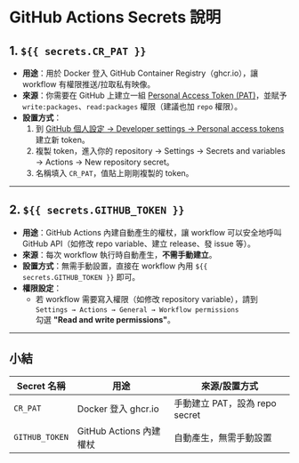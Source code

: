 # GitHub Actions Secrets 說明

## 1. `${{ secrets.CR_PAT }}`

- **用途**：用於 Docker 登入 GitHub Container
  Registry（ghcr.io），讓 workflow 有權限推送/拉取私有映像。
- **來源**：你需要在 GitHub 上建立一組
  [Personal Access Token (PAT)](https://github.com/settings/tokens)，並賦予
  `write:packages`、`read:packages` 權限（建議也加 `repo` 權限）。
- **設置方式**：
  1. 到
     [GitHub 個人設定 → Developer settings → Personal access tokens](https://github.com/settings/tokens)
     建立新 token。
  2. 複製 token，進入你的 repository → Settings → Secrets and variables →
     Actions → New repository secret。
  3. 名稱填入 `CR_PAT`，值貼上剛剛複製的 token。

---

## 2. `${{ secrets.GITHUB_TOKEN }}`

- **用途**：GitHub Actions 內建自動產生的權杖，讓 workflow 可以安全地呼叫 GitHub
  API（如修改 repo variable、建立 release、發 issue 等）。
- **來源**：每次 workflow 執行時自動產生，**不需手動建立**。
- **設置方式**：無需手動設置，直接在 workflow 內用 `${{ secrets.GITHUB_TOKEN }}`
  即可。
- **權限設定**：
  - 若 workflow 需要寫入權限（如修改 repository variable），請到  
    `Settings → Actions → General → Workflow permissions`  
    勾選 **"Read and write permissions"**。

---

## 小結

| Secret 名稱    | 用途                    | 來源/設置方式                  |
| -------------- | ----------------------- | ------------------------------ |
| `CR_PAT`       | Docker 登入 ghcr.io     | 手動建立 PAT，設為 repo secret |
| `GITHUB_TOKEN` | GitHub Actions 內建權杖 | 自動產生，無需手動設置         |
